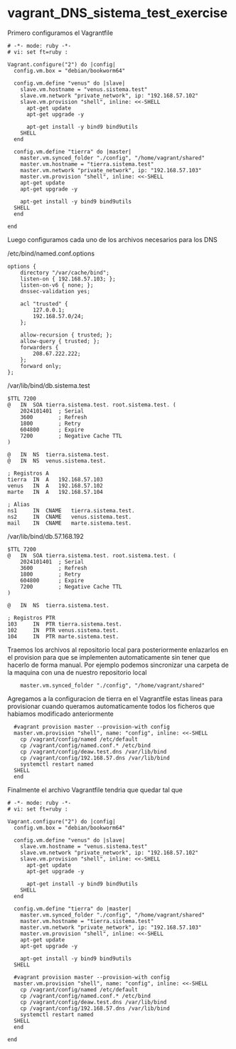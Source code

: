 # vagrant_DNS_sistema_test_exercise

Primero configuramos el Vagrantfile 
```
# -*- mode: ruby -*-
# vi: set ft=ruby :

Vagrant.configure("2") do |config|
  config.vm.box = "debian/bookworm64"

  config.vm.define "venus" do |slave|
    slave.vm.hostname = "venus.sistema.test"
    slave.vm.network "private_network", ip: "192.168.57.102"
    slave.vm.provision "shell", inline: <<-SHELL
      apt-get update
      apt-get upgrade -y

      apt-get install -y bind9 bind9utils
    SHELL
  end

  config.vm.define "tierra" do |master|
    master.vm.synced_folder "./config", "/home/vagrant/shared" 
    master.vm.hostname = "tierra.sistema.test"
    master.vm.network "private_network", ip: "192.168.57.103"
    master.vm.provision "shell", inline: <<-SHELL
    apt-get update
    apt-get upgrade -y

    apt-get install -y bind9 bind9utils
  SHELL
  end

end

```


Luego configuramos cada uno de los archivos necesarios para los DNS

/etc/bind/named.conf.options
```
options {
    directory "/var/cache/bind";
    listen-on { 192.168.57.103; };
    listen-on-v6 { none; };
    dnssec-validation yes;

    acl "trusted" {
        127.0.0.1;
        192.168.57.0/24;
    };

    allow-recursion { trusted; };
    allow-query { trusted; };
    forwarders {
        208.67.222.222;
    };
    forward only;
};

```

/var/lib/bind/db.sistema.test
```
$TTL 7200
@   IN  SOA tierra.sistema.test. root.sistema.test. (
    2024101401  ; Serial
    3600        ; Refresh
    1800        ; Retry
    604800      ; Expire
    7200        ; Negative Cache TTL
)

@   IN  NS  tierra.sistema.test.
@   IN  NS  venus.sistema.test.

; Registros A
tierra  IN  A   192.168.57.103
venus   IN  A   192.168.57.102
marte   IN  A   192.168.57.104

; Alias
ns1     IN  CNAME   tierra.sistema.test.
ns2     IN  CNAME   venus.sistema.test.
mail    IN  CNAME   marte.sistema.test.

```


/var/lib/bind/db.57.168.192
```
$TTL 7200
@   IN  SOA tierra.sistema.test. root.sistema.test. (
    2024101401  ; Serial
    3600        ; Refresh
    1800        ; Retry
    604800      ; Expire
    7200        ; Negative Cache TTL
)

@   IN  NS  tierra.sistema.test.

; Registros PTR
103     IN  PTR tierra.sistema.test.
102     IN  PTR venus.sistema.test.
104     IN  PTR marte.sistema.test.

```

Traemos los archivos al repositorio local para posteriormente enlazarlos en el provision para que 
se implementen automaticamente sin tener que hacerlo de forma manual.
Por ejemplo podemos sincronizar una carpeta de la maquina con una de nuestro repositorio local
```
    master.vm.synced_folder "./config", "/home/vagrant/shared" 

```


Agregamos a la configuracion de tierra en el Vagrantfile estas lineas para provisionar cuando queramos
automaticamente todos los ficheros que habiamos modificado anteriormente
```
  #vagrant provision master --provision-with config
  master.vm.provision "shell", name: "config", inline: <<-SHELL
    cp /vagrant/config/named /etc/default
    cp /vagrant/config/named.conf.* /etc/bind
    cp /vagrant/config/deaw.test.dns /var/lib/bind
    cp /vagrant/config/192.168.57.dns /var/lib/bind
    systemctl restart named
  SHELL
  end

```


Finalmente el archivo Vagrantfile tendria que quedar tal que
```
# -*- mode: ruby -*-
# vi: set ft=ruby :

Vagrant.configure("2") do |config|
  config.vm.box = "debian/bookworm64"

  config.vm.define "venus" do |slave|
    slave.vm.hostname = "venus.sistema.test"
    slave.vm.network "private_network", ip: "192.168.57.102"
    slave.vm.provision "shell", inline: <<-SHELL
      apt-get update
      apt-get upgrade -y

      apt-get install -y bind9 bind9utils
    SHELL
  end

  config.vm.define "tierra" do |master|
    master.vm.synced_folder "./config", "/home/vagrant/shared" 
    master.vm.hostname = "tierra.sistema.test"
    master.vm.network "private_network", ip: "192.168.57.103"
    master.vm.provision "shell", inline: <<-SHELL
    apt-get update
    apt-get upgrade -y

    apt-get install -y bind9 bind9utils
  SHELL

  #vagrant provision master --provision-with config
  master.vm.provision "shell", name: "config", inline: <<-SHELL
    cp /vagrant/config/named /etc/default
    cp /vagrant/config/named.conf.* /etc/bind
    cp /vagrant/config/deaw.test.dns /var/lib/bind
    cp /vagrant/config/192.168.57.dns /var/lib/bind
    systemctl restart named
  SHELL
  end

end

```